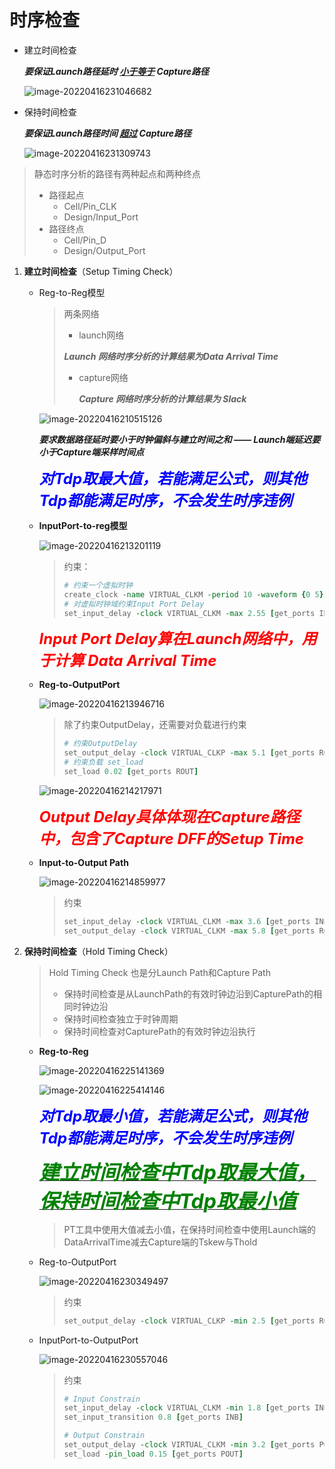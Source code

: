 # 时序检查

- 建立时间检查

  ***要保证Launch路径延时 <u>小于等于</u> Capture路径***

  ![image-20220416231046682](C:\Users\Jiazm556\AppData\Roaming\Typora\typora-user-images\image-20220416231046682.png)

- 保持时间检查

  ***要保证Launch路径时间 <u>超过</u> Capture路径***

  ![image-20220416231309743](C:\Users\Jiazm556\AppData\Roaming\Typora\typora-user-images\image-20220416231309743.png)

> 静态时序分析的路径有两种起点和两种终点
>
> - 路径起点
>   - Cell/Pin_CLK
>   - Design/Input_Port
> - 路径终点
>   - Cell/Pin_D
>   - Design/Output_Port

1. **建立时间检查**（Setup Timing Check）

   - Reg-to-Reg模型

      > 两条网络
      >
      > - launch网络
      >
      >***Launch 网络时序分析的计算结果为Data Arrival Time***
      >
      > - capture网络
      >
      >   ***Capture 网络时序分析的计算结果为 Slack***

      ![image-20220416210515126](C:\Users\Jiazm556\AppData\Roaming\Typora\typora-user-images\image-20220416210515126.png)

      ***要求数据路径延时要小于时钟偏斜与建立时间之和 —— Launch端延迟要小于Capture端采样时间点***

      ***<font color=blue size=5>对Tdp取最大值，若能满足公式，则其他Tdp都能满足时序，不会发生时序违例</font>***

   - **InputPort-to-reg模型**

      ![image-20220416213201119](C:\Users\Jiazm556\AppData\Roaming\Typora\typora-user-images\image-20220416213201119.png)

     > 约束：
     >
     > ```tcl
     > # 约束一个虚拟时钟
     > create_clock -name VIRTUAL_CLKM -period 10 -waveform {0 5}
     > # 对虚拟时钟域约束Input Port Delay
     > set_input_delay -clock VIRTUAL_CLKM -max 2.55 [get_ports INA]
     > ```

     <font color=red size=5>***Input Port Delay算在Launch网络中，用于计算 Data Arrival Time***</font>

   - **Reg-to-OutputPort**

      ![image-20220416213946716](C:\Users\Jiazm556\AppData\Roaming\Typora\typora-user-images\image-20220416213946716.png)

     > 除了约束OutputDelay，还需要对负载进行约束
     >
     > ```tcl
     > # 约束OutputDelay
     > set_output_delay -clock VIRTUAL_CLKP -max 5.1 [get_ports ROUT]
     > # 约束负载 set_load
     > set_load 0.02 [get_ports ROUT]
     > ```

     ![image-20220416214217971](C:\Users\Jiazm556\AppData\Roaming\Typora\typora-user-images\image-20220416214217971.png)

     <font color=red size=5>***Output Delay具体体现在Capture路径中，包含了Capture DFF的Setup Time***</font>

   - **Input-to-Output Path**

     ![image-20220416214859977](C:\Users\Jiazm556\AppData\Roaming\Typora\typora-user-images\image-20220416214859977.png)

     > 约束
     >
     > ```tcl
     > set_input_delay -clock VIRTUAL_CLKM -max 3.6 [get_ports INB]
     > set_output_delay -clock VIRTUAL_CLKM -max 5.8 [get_ports ROUT]
     > ```
     >
     > 

2. **保持时间检查**（Hold Timing Check）

   > Hold Timing Check 也是分Launch Path和Capture Path
   >
   > - 保持时间检查是从LaunchPath的有效时钟边沿到CapturePath的相同时钟边沿
   > - 保持时间检查独立于时钟周期
   > - 保持时间检查对CapturePath的有效时钟边沿执行

   - **Reg-to-Reg**

     ![image-20220416225141369](C:\Users\Jiazm556\AppData\Roaming\Typora\typora-user-images\image-20220416225141369.png)

     ![image-20220416225414146](C:\Users\Jiazm556\AppData\Roaming\Typora\typora-user-images\image-20220416225414146.png)

     ***<font color=blue size=5>对Tdp取最小值，若能满足公式，则其他Tdp都能满足时序，不会发生时序违例</font>***

     <u>***<font color=green size=6>建立时间检查中Tdp取最大值，保持时间检查中Tdp取最小值</font>***</u>

     > PT工具中使用大值减去小值，在保持时间检查中使用Launch端的DataArrivalTime减去Capture端的Tskew与Thold

   - Reg-to-OutputPort

     ![image-20220416230349497](C:\Users\Jiazm556\AppData\Roaming\Typora\typora-user-images\image-20220416230349497.png)

     > 约束
     >
     > ```tcl
     > set_output_delay -clock VIRTUAL_CLKP -min 2.5 [get_ports ROUT]
     > ```

   - InputPort-to-OutputPort

     ![image-20220416230557046](C:\Users\Jiazm556\AppData\Roaming\Typora\typora-user-images\image-20220416230557046.png)

     > 约束
     >
     > ```tcl
     > # Input Constrain
     > set_input_delay -clock VIRTUAL_CLKM -min 1.8 [get_ports INB]
     > set_input_transition 0.8 [get_ports INB]
     > 
     > # Output Constrain
     > set_output_delay -clock VIRTUAL_CLKM -min 3.2 [get_ports POUT]
     > set_load -pin_load 0.15 [get_ports POUT]
     > ```
     >
     > 
